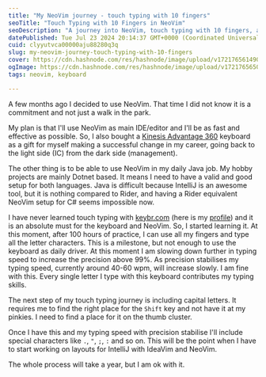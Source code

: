 ```yaml
---
title: "My NeoVim journey - touch typing with 10 fingers"
seoTitle: "Touch Typing with 10 Fingers in NeoVim"
seoDescription: "A journey into NeoVim, touch typing with 10 fingers, and mastering a new keyboard setup for ultimate programming efficiency"
datePublished: Tue Jul 23 2024 20:14:37 GMT+0000 (Coordinated Universal Time)
cuid: clyyutvca00000aju88280q3q
slug: my-neovim-journey-touch-typing-with-10-fingers
cover: https://cdn.hashnode.com/res/hashnode/image/upload/v1721765614905/86dc444d-7ce8-42bf-9e4a-7f22581190a9.png
ogImage: https://cdn.hashnode.com/res/hashnode/image/upload/v1721765650090/cacd2aa7-8163-4361-8024-a647047c7d9a.png
tags: neovim, keyboard

---
```


A few months ago I decided to use NeoVim. That time I did not know it is a commitment and not just a walk in the park.

My plan is that I'll use NeoVim as main IDE/editor and I'll be as fast and effective as possible. So, I also bought a [Kinesis Advantage 360](https://kinesis-ergo.com/keyboards/advantage360/) keyboard as a gift for myself making a successful change in my career, going back to the light side (IC) from the dark side (management).

The other thing is to be able to use NeoVim in my daily Java job. My hobby projects are mainly Dotnet based. It means I need to have a valid and good setup for both languages. Java is difficult because IntelliJ is an awesome tool, but it is nothing compared to Rider, and having a Rider equivalent NeoVim setup for C# seems impossible now.

I have never learned touch typing with [keybr.com](https://www.keybr.com/) (here is my [profile](https://www.keybr.com/profile/z1svzlf)) and it is an absolute must for the keyboard and NeoVim. So, I started learning it. At this moment, after 100 hours of practice, I can use all my fingers and type all the letter characters. This is a milestone, but not enough to use the keyboard as daily driver. At this moment I am slowing down further in typing speed to increase the precision above 99%. As precision stabilises my typing speed, currently around 40-60 wpm, will increase slowly. I am fine with this. Every single letter I type with this keyboard contributes my typing skills.

The next step of my touch typing journey is including capital letters. It requires me to find the right place for the `Shift` key and not have it at my pinkies. I need to find a place for it on the thumb cluster.

Once I have this and my typing speed with precision stabilise I'll include special characters like `.`, `"`, `;`, `:` and so on. This will be the point when I have to start working on layouts for IntelliJ with IdeaVim and NeoVim.

The whole process will take a year, but I am ok with it.